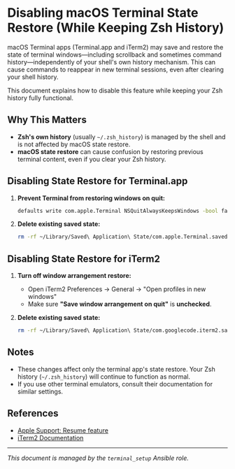 # Disabling macOS Terminal State Restore (While Keeping Zsh History)

macOS Terminal apps (Terminal.app and iTerm2) may save and restore the state of terminal windows—including scrollback and sometimes command history—independently of your shell's own history mechanism. This can cause commands to reappear in new terminal sessions, even after clearing your shell history.

This document explains how to disable this feature while keeping your Zsh history fully functional.

## Why This Matters
- **Zsh's own history** (usually `~/.zsh_history`) is managed by the shell and is not affected by macOS state restore.
- **macOS state restore** can cause confusion by restoring previous terminal content, even if you clear your Zsh history.

## Disabling State Restore for Terminal.app

1. **Prevent Terminal from restoring windows on quit:**

   ```sh
   defaults write com.apple.Terminal NSQuitAlwaysKeepsWindows -bool false
   ```

2. **Delete existing saved state:**

   ```sh
   rm -rf ~/Library/Saved\ Application\ State/com.apple.Terminal.savedState/
   ```

## Disabling State Restore for iTerm2

1. **Turn off window arrangement restore:**
   - Open iTerm2 Preferences → General → "Open profiles in new windows"
   - Make sure **"Save window arrangement on quit"** is **unchecked**.

2. **Delete existing saved state:**

   ```sh
   rm -rf ~/Library/Saved\ Application\ State/com.googlecode.iterm2.savedState/
   ```

## Notes
- These changes affect only the terminal app's state restore. Your Zsh history (`~/.zsh_history`) will continue to function as normal.
- If you use other terminal emulators, consult their documentation for similar settings.

## References
- [Apple Support: Resume feature](https://support.apple.com/en-us/HT202320)
- [iTerm2 Documentation](https://iterm2.com/documentation-preferences.html)

---

*This document is managed by the `terminal_setup` Ansible role.*
